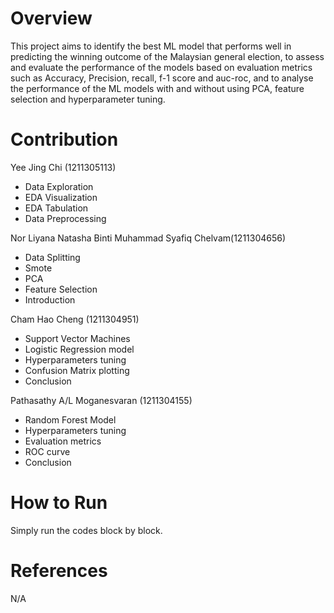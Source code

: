 # Overview
This project aims to identify the best ML model that performs well in predicting the winning outcome of the Malaysian general election, to assess and evaluate the performance of the models based on evaluation metrics such as Accuracy, Precision, recall, f-1 score and auc-roc, and to analyse the performance of the ML models with and without using PCA, feature selection and hyperparameter tuning.

# Contribution
Yee Jing Chi (1211305113)
- Data Exploration
- EDA Visualization
- EDA Tabulation
- Data Preprocessing

Nor Liyana Natasha Binti Muhammad Syafiq Chelvam(1211304656)
- Data Splitting
- ⁠Smote
- ⁠PCA
- ⁠Feature Selection
- Introduction

Cham Hao Cheng (1211304951)
- Support Vector Machines
- Logistic Regression model
- Hyperparameters tuning
- Confusion Matrix plotting
- Conclusion

Pathasathy A/L Moganesvaran (1211304155)
- Random Forest Model
- Hyperparameters tuning
- Evaluation metrics
- ROC curve
- Conclusion

# How to Run
Simply run the codes block by block.

# References
N/A